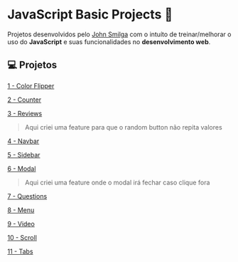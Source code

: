 # JavaScript Basic Projects :robot:


Projetos desenvolvidos pelo [John Smilga](https://github.com/john-smilga) com o intuíto de treinar/melhorar o uso do **JavaScript** e suas funcionalidades no **desenvolvimento web**.  




## :computer: Projetos 

[1 - Color Flipper](https://rafaelhmp.github.io/javascript-basic-projects/1-color-flipper/)

[2 - Counter](https://rafaelhmp.github.io/javascript-basic-projects/2-counter/)

[3 - Reviews](https://rafaelhmp.github.io/javascript-basic-projects/3-reviews/)
>Aqui criei uma feature para que o random button não repita valores

[4 - Navbar](https://rafaelhmp.github.io/javascript-basic-projects/4-navbar/)

[5 - Sidebar](https://rafaelhmp.github.io/javascript-basic-projects/5-sidebar/)

[6 - Modal](https://rafaelhmp.github.io/javascript-basic-projects/6-modal/)
>Aqui criei uma feature onde o modal irá fechar caso clique fora

[7 - Questions](https://rafaelhmp.github.io/javascript-basic-projects/7-questions/)

[8 - Menu](https://rafaelhmp.github.io/javascript-basic-projects/8-menu/)

[9 - Video](https://rafaelhmp.github.io/javascript-basic-projects/9-video/)

[10 - Scroll](https://rafaelhmp.github.io/javascript-basic-projects/10-scroll/)

[11 - Tabs](https://rafaelhmp.github.io/javascript-basic-projects/11-tabs/)